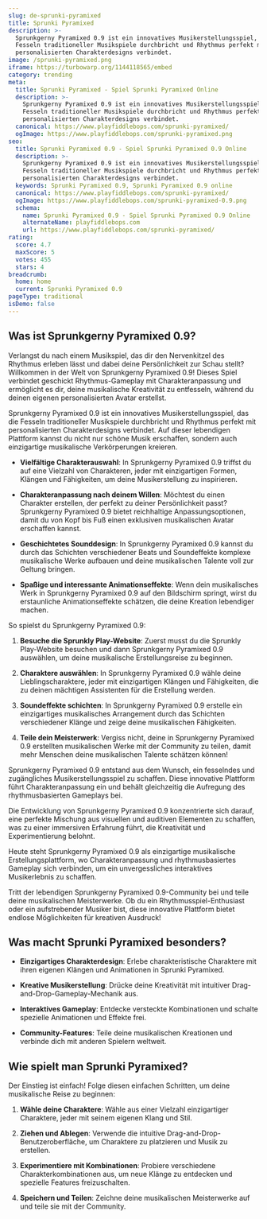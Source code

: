```yaml
---
slug: de-sprunki-pyramixed
title: Sprunki Pyramixed
description: >-
  Sprunkgerny Pyramixed 0.9 ist ein innovatives Musikerstellungsspiel, das die
  Fesseln traditioneller Musikspiele durchbricht und Rhythmus perfekt mit
  personalisierten Charakterdesigns verbindet.
image: /sprunki-pyramixed.png
iframe: https://turbowarp.org/1144118565/embed
category: trending
meta:
  title: Sprunki Pyramixed - Spiel Sprunki Pyramixed Online
  description: >-
    Sprunkgerny Pyramixed 0.9 ist ein innovatives Musikerstellungsspiel, das die
    Fesseln traditioneller Musikspiele durchbricht und Rhythmus perfekt mit
    personalisierten Charakterdesigns verbindet.
  canonical: https://www.playfiddlebops.com/sprunki-pyramixed/
  ogImage: https://www.playfiddlebops.com/sprunki-pyramixed.png
seo:
  title: Sprunki Pyramixed 0.9 - Spiel Sprunki Pyramixed 0.9 Online
  description: >-
    Sprunkgerny Pyramixed 0.9 ist ein innovatives Musikerstellungsspiel, das die
    Fesseln traditioneller Musikspiele durchbricht und Rhythmus perfekt mit
    personalisierten Charakterdesigns verbindet.
  keywords: Sprunki Pyramixed 0.9, Sprunki Pyramixed 0.9 online
  canonical: https://www.playfiddlebops.com/sprunki-pyramixed/
  ogImage: https://www.playfiddlebops.com/sprunki-pyramixed-0.9.png
  schema:
    name: Sprunki Pyramixed 0.9 - Spiel Sprunki Pyramixed 0.9 Online
    alternateName: playfiddlebops.com
    url: https://www.playfiddlebops.com/sprunki-pyramixed/
rating:
  score: 4.7
  maxScore: 5
  votes: 455
  stars: 4
breadcrumb:
  home: home
  current: Sprunki Pyramixed 0.9
pageType: traditional
isDemo: false
---
```


## Was ist Sprunkgerny Pyramixed 0.9?

Verlangst du nach einem Musikspiel, das dir den Nervenkitzel des Rhythmus erleben lässt und dabei deine Persönlichkeit zur Schau stellt? Willkommen in der Welt von Sprunkgerny Pyramixed 0.9! Dieses Spiel verbindet geschickt Rhythmus-Gameplay mit Charakteranpassung und ermöglicht es dir, deine musikalische Kreativität zu entfesseln, während du deinen eigenen personalisierten Avatar erstellst.

Sprunkgerny Pyramixed 0.9 ist ein innovatives Musikerstellungsspiel, das die Fesseln traditioneller Musikspiele durchbricht und Rhythmus perfekt mit personalisierten Charakterdesigns verbindet. Auf dieser lebendigen Plattform kannst du nicht nur schöne Musik erschaffen, sondern auch einzigartige musikalische Verkörperungen kreieren.

- **Vielfältige Charakterauswahl**: In Sprunkgerny Pyramixed 0.9 triffst du auf eine Vielzahl von Charakteren, jeder mit einzigartigen Formen, Klängen und Fähigkeiten, um deine Musikerstellung zu inspirieren.

- **Charakteranpassung nach deinem Willen**: Möchtest du einen Charakter erstellen, der perfekt zu deiner Persönlichkeit passt? Sprunkgerny Pyramixed 0.9 bietet reichhaltige Anpassungsoptionen, damit du von Kopf bis Fuß einen exklusiven musikalischen Avatar erschaffen kannst.

- **Geschichtetes Sounddesign**: In Sprunkgerny Pyramixed 0.9 kannst du durch das Schichten verschiedener Beats und Soundeffekte komplexe musikalische Werke aufbauen und deine musikalischen Talente voll zur Geltung bringen.

- **Spaßige und interessante Animationseffekte**: Wenn dein musikalisches Werk in Sprunkgerny Pyramixed 0.9 auf den Bildschirm springt, wirst du erstaunliche Animationseffekte schätzen, die deine Kreation lebendiger machen.

So spielst du Sprunkgerny Pyramixed 0.9:

1. **Besuche die Sprunkly Play-Website**: Zuerst musst du die Sprunkly Play-Website besuchen und dann Sprunkgerny Pyramixed 0.9 auswählen, um deine musikalische Erstellungsreise zu beginnen.

1. **Charaktere auswählen**: In Sprunkgerny Pyramixed 0.9 wähle deine Lieblingscharaktere, jeder mit einzigartigen Klängen und Fähigkeiten, die zu deinen mächtigen Assistenten für die Erstellung werden.

1. **Soundeffekte schichten**: In Sprunkgerny Pyramixed 0.9 erstelle ein einzigartiges musikalisches Arrangement durch das Schichten verschiedener Klänge und zeige deine musikalischen Fähigkeiten.

1. **Teile dein Meisterwerk**: Vergiss nicht, deine in Sprunkgerny Pyramixed 0.9 erstellten musikalischen Werke mit der Community zu teilen, damit mehr Menschen deine musikalischen Talente schätzen können!

Sprunkgerny Pyramixed 0.9 entstand aus dem Wunsch, ein fesselndes und zugängliches Musikerstellungsspiel zu schaffen. Diese innovative Plattform führt Charakteranpassung ein und behält gleichzeitig die Aufregung des rhythmusbasierten Gameplays bei.

Die Entwicklung von Sprunkgerny Pyramixed 0.9 konzentrierte sich darauf, eine perfekte Mischung aus visuellen und auditiven Elementen zu schaffen, was zu einer immersiven Erfahrung führt, die Kreativität und Experimentierung belohnt.

Heute steht Sprunkgerny Pyramixed 0.9 als einzigartige musikalische Erstellungsplattform, wo Charakteranpassung und rhythmusbasiertes Gameplay sich verbinden, um ein unvergessliches interaktives Musikerlebnis zu schaffen.

Tritt der lebendigen Sprunkgerny Pyramixed 0.9-Community bei und teile deine musikalischen Meisterwerke. Ob du ein Rhythmusspiel-Enthusiast oder ein aufstrebender Musiker bist, diese innovative Plattform bietet endlose Möglichkeiten für kreativen Ausdruck!

## Was macht Sprunki Pyramixed besonders?

- **Einzigartiges Charakterdesign**: Erlebe charakteristische Charaktere mit ihren eigenen Klängen und Animationen in Sprunki Pyramixed.

- **Kreative Musikerstellung**: Drücke deine Kreativität mit intuitiver Drag-and-Drop-Gameplay-Mechanik aus.

- **Interaktives Gameplay**: Entdecke versteckte Kombinationen und schalte spezielle Animationen und Effekte frei.

- **Community-Features**: Teile deine musikalischen Kreationen und verbinde dich mit anderen Spielern weltweit.

## Wie spielt man Sprunki Pyramixed?

Der Einstieg ist einfach! Folge diesen einfachen Schritten, um deine musikalische Reise zu beginnen:

1. **Wähle deine Charaktere**: Wähle aus einer Vielzahl einzigartiger Charaktere, jeder mit seinem eigenen Klang und Stil.

1. **Ziehen und Ablegen**: Verwende die intuitive Drag-and-Drop-Benutzeroberfläche, um Charaktere zu platzieren und Musik zu erstellen.

1. **Experimentiere mit Kombinationen**: Probiere verschiedene Charakterkombinationen aus, um neue Klänge zu entdecken und spezielle Features freizuschalten.

1. **Speichern und Teilen**: Zeichne deine musikalischen Meisterwerke auf und teile sie mit der Community.
